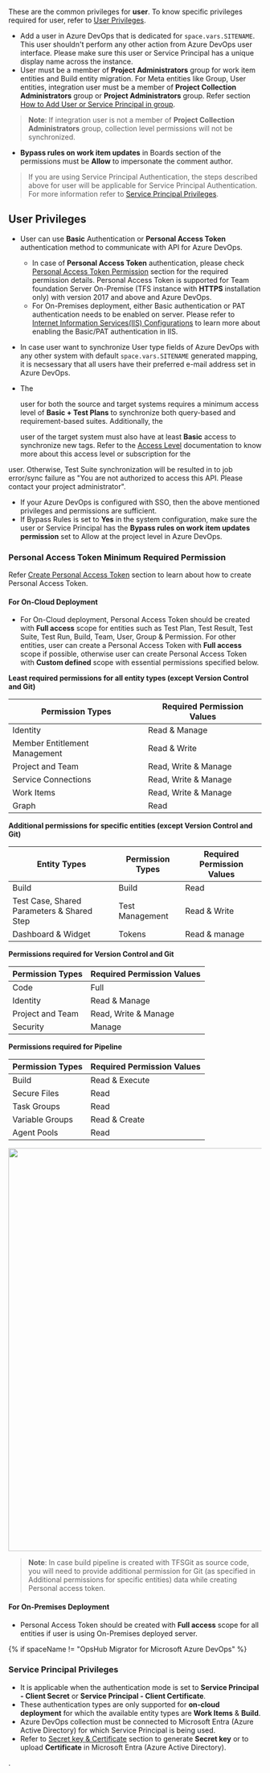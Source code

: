 These are the common privileges for **user**. To know specific privileges required for user, refer to [User Privileges](tfs-prerequisites.md#user-privileges).

* Add a user in Azure DevOps that is dedicated for <code class="expression">space.vars.SITENAME</code>. This user shouldn't perform any other action from Azure DevOps user interface. Please make sure this user or Service Principal has a unique display name across the instance.
* User must be a member of **Project Administrators** group for work item entities and Build entity migration. For Meta entities like Group, User entities, integration user must be a member of **Project Collection Administrators** group or **Project Administrators** group. Refer section [How to Add User or Service Principal in group](../../connectors/azure-devops.md#how-to-add-user-or-service-principal-in-group).

> **Note**: If integration user is not a member of **Project Collection Administrators** group, collection level permissions will not be synchronized.

* **Bypass rules on work item updates** in Boards section of the permissions must be **Allow** to impersonate the comment author.

> If you are using Service Principal Authentication, the steps described above for user will be applicable for Service Principal Authentication. For more information refer to [Service Principal Privileges](tfs-prerequisites.md#service-principal-privileges).

## User Privileges

* User can use **Basic** Authentication or **Personal Access Token** authentication method to communicate with API for Azure DevOps.
  * In case of **Personal Access Token** authentication, please check [Personal Access Token Permission](tfs-prerequisites.md#personal-access-token-minimum-required-permission) section for the required permission details. Personal Access Token is supported for Team foundation Server On-Premise (TFS instance with **HTTPS** installation only) with version 2017 and above and Azure DevOps.
  * For On-Premises deployment, either Basic authentication or PAT authentication needs to be enabled on server. Please refer to [Internet Information Services(IIS) Configurations](tfs-prerequisites.md#internet-information-services-iis-configurations) to learn more about enabling the Basic/PAT authentication in IIS.
* In case user want to synchronize User type fields of Azure DevOps with any other system with default <code class="expression">space.vars.SITENAME</code> generated mapping, it is necsessary that all users have their preferred e-mail address set in Azure DevOps.
*   The

    user for both the source and target systems requires a minimum access level of **Basic + Test Plans** to synchronize both query-based and requirement-based suites. Additionally, the

    user of the target system must also have at least **Basic** access to synchronize new tags. Refer to the [Access Level](https://docs.microsoft.com/en-us/azure/devops/organizations/security/access-levels?view=azure-devops) documentation to know more about this access level or subscription for the

user. Otherwise, Test Suite synchronization will be resulted in to job error/sync failure as "You are not authorized to access this API. Please contact your project administrator".

* If your Azure DevOps is configured with SSO, then the above mentioned privileges and permissions are sufficient.
* If Bypass Rules is set to **Yes** in the system configuration, make sure the user or Service Principal has the **Bypass rules on work item updates permission** set to Allow at the project level in Azure DevOps.

### Personal Access Token Minimum Required Permission

Refer [Create Personal Access Token](../../connectors/azure-devops.md#create-personal-access-token) section to learn about how to create Personal Access Token.

#### For On-Cloud Deployment

* For On-Cloud deployment, Personal Access Token should be created with **Full access** scope for entities such as Test Plan, Test Result, Test Suite, Test Run, Build, Team, User, Group & Permission. For other entities, user can create a Personal Access Token with **Full access** scope if possible, otherwise user can create Personal Access Token with **Custom defined** scope with essential permissions specified below.

**Least required permissions for all entity types (except Version Control and Git)**

| **Permission Types**          | **Required Permission Values** |
| ----------------------------- | ------------------------------ |
| Identity                      | Read & Manage                  |
| Member Entitlement Management | Read & Write                   |
| Project and Team              | Read, Write & Manage           |
| Service Connections           | Read, Write & Manage           |
| Work Items                    | Read, Write & Manage           |
| Graph                         | Read                           |

**Additional permissions for specific entities (except Version Control and Git)**

| **Entity Types**                           | **Permission Types** | **Required Permission Values** |
| ------------------------------------------ | -------------------- | ------------------------------ |
| Build                                      | Build                | Read                           |
| Test Case, Shared Parameters & Shared Step | Test Management      | Read & Write                   |
| Dashboard & Widget                         | Tokens               | Read & manage                  |

**Permissions required for Version Control and Git**

| **Permission Types** | **Required Permission Values** |
| -------------------- | ------------------------------ |
| Code                 | Full                           |
| Identity             | Read & Manage                  |
| Project and Team     | Read, Write & Manage           |
| Security             | Manage                         |

**Permissions required for Pipeline**

| **Permission Types** | **Required Permission Values** |
| -------------------- | ------------------------------ |
| Build                | Read & Execute                 |
| Secure Files         | Read                           |
| Task Groups          | Read                           |
| Variable Groups      | Read & Create                  |
| Agent Pools          | Read                           |

<div align="center"><img src="../../assets/PAT_CUSTOM_PERMISSION.png" alt="" width="800"></div>

> **Note**: In case build pipeline is created with TFSGit as source code, you will need to provide additional permission for Git (as specified in Additional permissions for specific entities) data while creating Personal access token.

#### For On-Premises Deployment

* Personal Access Token should be created with **Full access** scope for all entities if user is using On-Premises deployed server.

{% if spaceName != "OpsHub Migrator for Microsoft Azure DevOps" %}
### Service Principal Privileges

* It is applicable when the authentication mode is set to **Service Principal - Client Secret** or **Service Principal - Client Certificate**.
* These authentication types are only supported for **on-cloud deployment** for which the available entity types are **Work Items** & **Build**.
* Azure DevOps collection must be connected to Microsoft Entra (Azure Active Directory) for which Service Principal is being used.
* Refer to [Secret key & Certificate](../../connectors/azure-devops.md#secret-key-and-certificate-in-microsoft-entra-azure-active-directory) section to generate **Secret key** or to upload **Certificate** in Microsoft Entra (Azure Active Directory).

.
